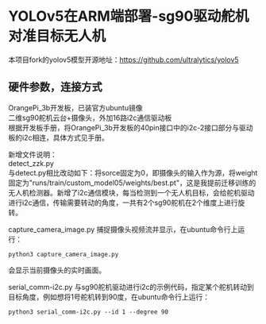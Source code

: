 # YOLOv5在ARM端部署-sg90驱动舵机对准目标无人机  
本项目fork的yolov5模型开源地址：https://github.com/ultralytics/yolov5  

## 硬件参数，连接方式  
OrangePi_3b开发板，已装官方ubuntu镜像  
二维sg90舵机云台+摄像头，外加16路i2c通信驱动板  
根据开发板手册，将OrangePi_3b开发板的40pin接口中的i2c-2接口部分与驱动板的i2c相连，具体方式见手册。  

新增文件说明：  
detect_zzk.py  
与detect.py相比改动如下：将sorce固定为0，即摄像头的输入作为源，将weight固定为"runs/train/custom_model05/weights/best.pt"，这是我提前迁移训练的无人机检测器。新增了i2c通信模块，每当检测到一个无人机目标，会给舵机驱动进行i2c通信，传输需要转动的角度，一共有2个sg90舵机在2个维度上进行旋转。  
  
capture_camera_image.py
捕捉摄像头视频流并显示，在ubuntu命令行上运行：  
```
python3 capture_camera_image.py
```
会显示当前摄像头的实时画面。  
  
serial_comm-i2c.py
与sg90舵机驱动进行i2c的示例代码，指定某个舵机转动到目标角度，例如想将1号舵机转到90度，在ubuntu命令行上运行：
```
python3 serial_comm-i2c.py --id 1 --degree 90
```

